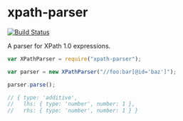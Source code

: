 # xpath-parser

[![Build Status](https://travis-ci.org/badeball/xpath-parser.svg?branch=master)](https://travis-ci.org/badeball/xpath-parser)

A parser for XPath 1.0 expressions.

```javascript
var XPathParser = require("xpath-parser");

var parser = new XPathParser("//foo:bar[@id='baz']");

parser.parse();

// { type: 'additive',
//   lhs: { type: 'number', number: 1 },
//   rhs: { type: 'number', number: 1 } }
```
